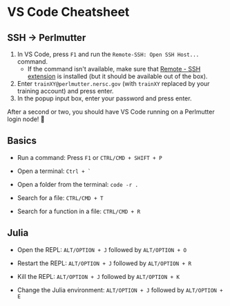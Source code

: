 # VS Code Cheatsheet

## SSH → Perlmutter

1) In VS Code, press `F1` and run the `Remote-SSH: Open SSH Host...` command.
   - If the command isn't available, make sure that [Remote - SSH extension](https://marketplace.visualstudio.com/items?itemName=ms-vscode-remote.remote-ssh) is installed (but it should be available out of the box).
2) Enter `trainXY@perlmutter.nersc.gov` (with `trainXY` replaced by your training account) and press enter.
3) In the popup input box, enter your password and press enter.

After a second or two, you should have VS Code running on a Perlmutter login node! 🎉

## Basics

* Run a command: Press `F1` or `CTRL/CMD + SHIFT + P`

* Open a terminal: `` Ctrl + ` ``

* Open a folder from the terminal: `code -r .`

* Search for a file: `CTRL/CMD + T`

* Search for a function in a file: `CTRL/CMD + R`

## Julia

* Open the REPL: `ALT/OPTION + J` followed by `ALT/OPTION + O`

* Restart the REPL: `ALT/OPTION + J` followed by `ALT/OPTION + R`

* Kill the REPL: `ALT/OPTION + J` followed by `ALT/OPTION + K`

* Change the Julia environment: `ALT/OPTION + J` followed by `ALT/OPTION + E`